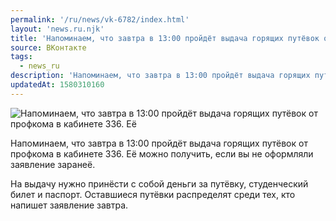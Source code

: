 ```yaml
---
permalink: '/ru/news/vk-6782/index.html'
layout: 'news.ru.njk'
title: 'Напоминаем, что завтра в 13:00 пройдёт выдача горящих путёвок от профкома в кабинете 336.'
source: ВКонтакте
tags:
  - news_ru
description: 'Напоминаем, что завтра в 13:00 пройдёт выдача горящих путёвок от профкома в кабинете 336.'
updatedAt: 1580310160
---
```

![Напоминаем, что завтра в 13:00 пройдёт выдача горящих путёвок от профкома в кабинете 336. Её](https://sun9-36.userapi.com/impg/c855324/v855324997/1df0ba/h30UIurIY7g.jpg?size=1280x853&quality=96&sign=e99acd0a55f64a665d2745c4d708c9f5&c_uniq_tag=3yXwrU9Ztbwh-WsSsLq313KP9aJiC1pAUkY6RfzJ6T4&type=album)

Напоминаем, что завтра в 13:00 пройдёт выдача горящих путёвок от профкома в кабинете 336. Её можно получить, если вы не оформляли заявление заранеё.

На выдачу нужно принёсти с собой деньги за путёвку, студенческий билет и паспорт. Оставшиеся путёвки распределят среди тех, кто напишет заявление завтра.
